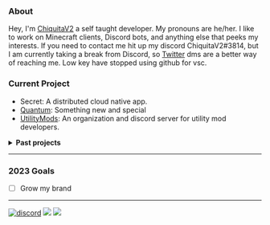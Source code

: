 ### About
Hey, I'm [ChiquitaV2](https://chiquitav2.com) a self taught developer. My pronouns are he/her. I like to work on Minecraft clients, Discord bots, and anything else that peeks my interests. If you need to contact me hit up my discord ChiquitaV2#3814, but I am currently taking a break from Discord, so [Twitter](https://twitter.com/Chiquita_V2) dms are a better way of reaching me. Low key have stopped using github for vsc.

### Current Project
* Secret: A distributed cloud native app. 
* [Quantum](https://quantumclient.org): Something new and special
* [UtilityMods](https://github.com/UtilityMods): An organization and discord server for utility mod developers.

[Quantum]: https://quantumclient.org

<details>
<summary><strong>Past projects</strong></summary>
 
  * [Energy](https://github.com/QuantumClient/Energy): A java event system for Quantum.
* [Qubit](https://github.com/QuantumClient/Qubit)*: Public 1.17 fabric client
* [MacHack](https://github.com/chiquitav2/machack): Bleach Hack that would work on mac, back when it did.
* BananaBot: Discord bot for my servers.
* [Cats](https://github.com/ChiquitaV2/cats): Simple random cat server (very cute)
* Half my projects
</details>

---

### 2023 Goals
* [ ] Grow my brand

---

<!-- ### Stats
![GitHub Stats](https://github-readme-stats.vercel.app/api?username=chiquitav2&count_private=true&show_icons=true&hide=issues&theme=material-palenight)
 -->
 
[![discord](https://img.shields.io/badge/Discord-h8EQyuYTK7-9080c2)](https://discord.gg/h8EQyuYTK7)
![](https://komarev.com/ghpvc/?username=chiquitav2&color=9080c2)
![](https://img.shields.io/badge/Based-Very-9080c2)
